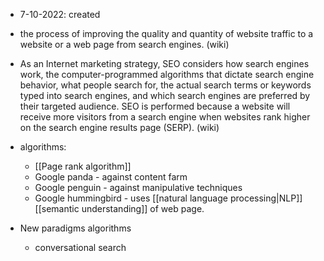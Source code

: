- 7-10-2022: created


- the process of improving the quality and quantity of website traffic to a website or a web page from search engines. (wiki)
- As an Internet marketing strategy, SEO considers how search engines work, the computer-programmed algorithms that dictate search engine behavior, what people search for, the actual search terms or keywords typed into search engines, and which search engines are preferred by their targeted audience. SEO is performed because a website will receive more visitors from a search engine when websites rank higher on the search engine results page (SERP).  (wiki)


- algorithms:
	- [[Page rank algorithm]]
	- Google panda - against content farm
	- Google penguin - against manipulative techniques 
	- Google hummingbird - uses [[natural language processing|NLP]] [[semantic understanding]] of web page. 

- New paradigms algorithms
	- conversational search